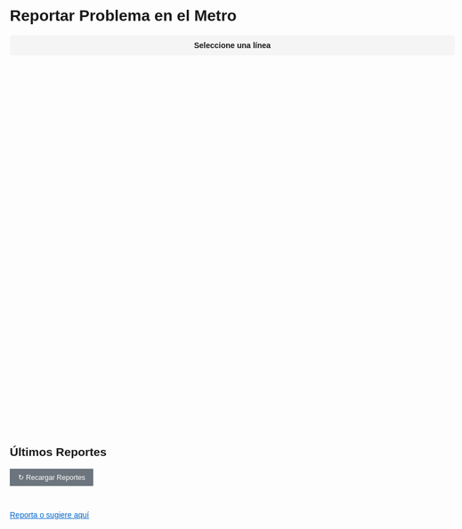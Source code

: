 <!DOCTYPE html>
<html lang="es">
<head>
  <meta charset="UTF-8">
  <meta name="viewport" content="width=device-width, initial-scale=1.0">
  <title>Reportar Problemas en Metro de Santiago</title>
  <style>
    body { font-family: 'Arial', sans-serif; max-width: 800px; margin: 0 auto; padding: 20px; }
    .form-group { margin-bottom: 15px; }
    label { display: block; margin-bottom: 5px; font-weight: bold; }
    select, input, button { width: 100%; padding: 10px; border: 1px solid #ddd; }
    button { background: #0066cc; color: white; border: none; cursor: pointer; }
    .report { border: 1px solid #eee; padding: 10px; margin-bottom: 10px; }
    .status { float: right; padding: 3px 8px; border-radius: 3px; }
    .pendiente { background: #ffeb3b; }
    .en_proceso { background: #2196f3; color: white; }
    .resuelto { background: #4caf50; color: white; }
    
    /* Line buttons styles */
    .line-buttons {
      display: grid;
      grid-template-columns: repeat(4, 1fr);
      gap: 10px;
      margin: 20px 0;
    }
    .line-btn {
      padding: 15px 5px;
      text-align: center;
      border-radius: 5px;
      cursor: pointer;
      font-weight: bold;
      position: relative;
      border: 2px solid transparent;
      background-size: cover;
      background-position: center;
      background-repeat: no-repeat;
      min-height: 60px;
      display: flex;
      align-items: center;
      justify-content: center;
      text-shadow: 1px 1px 2px rgba(0,0,0,0.8);
      color: white;
    }
  
    .line-btn:hover {
      opacity: 0.9;
    }

    
    .report-form { display: none; margin-top: 20px; }
    .active-line { 
      display: block;
      padding: 10px;
      margin-bottom: 15px;
      font-weight: bold;
      text-align: center;
      background: #f5f5f5;
      border-radius: 5px;
    }
    
    /* Status indicators */
    .line-status {
      position: absolute;
      top: -8px;
      right: -8px;
      width: 20px;
      height: 20px;
      border-radius: 50%;
      font-size: 12px;
      display: flex;
      align-items: center;
      justify-content: center;
      color: white;
      font-weight: bold;
    }
    .status-good { 
      background: #4CAF50;
      content: '✓';
    }
    .status-warning { 
      background: #FFC107;
      color: black;
    }
    .status-bad { 
      background: #F44336; 
    }

    /* Alert message */
    .alert {
      padding: 15px;
      margin-bottom: 20px;
      border-radius: 4px;
      display: none;
    }
    .alert-success {
      background-color: #dff0d8;
      border-color: #d6e9c6;
      color: #3c763d;
    }
    .alert-error {
      background-color: #f2dede;
      border-color: #ebccd1;
      color: #a94442;
    }
    .close-alert {
      float: right;
      font-weight: bold;
      cursor: pointer;
    }

    /* Reload button */
    .reload-btn {
      background: #6c757d;
      margin-bottom: 15px;
      padding: 8px 15px;
      font-size: 0.9em;
      width: auto;
      display: inline-block;
    }

    /* Report link */
    .report-link {
      color: #0066cc;
      text-decoration: underline;
      margin-top: 15px;
      display: inline-block;
    }
  </style>
</head>
<body>
  <h1>Reportar Problema en el Metro</h1>
  
  <!-- Alert messages -->
  <div id="successAlert" class="alert alert-success">
    <span class="close-alert" onclick="this.parentElement.style.display='none'">&times;</span>
    <span id="successMessage">¡Reporte enviado con éxito!</span>
  </div>
  
  <div id="errorAlert" class="alert alert-error">
    <span class="close-alert" onclick="this.parentElement.style.display='none'">&times;</span>
    <span id="errorMessage">Error al enviar el reporte</span>
    <button onclick="retryLastAction()" style="margin-top: 10px; background: #f44336;">Intentar nuevamente</button>
  </div>
  
  <div class="active-line" id="activeLineDisplay">Seleccione una línea</div>
  
  <div class="line-buttons">
    <div class="line-btn line-1" data-line="1"></div>
    <div class="line-btn line-2" data-line="2"></div>
    <div class="line-btn line-3" data-line="3"></div>
    <div class="line-btn line-4" data-line="4"></div>
    <div class="line-btn line-4A" data-line="4A"></div>
    <div class="line-btn line-5" data-line="5"></div>
    <div class="line-btn line-5B" data-line="6"></div>
  </div>
  
  <form id="reportForm" class="report-form">
    <input type="hidden" id="linea" value="">
    
    <div class="form-group">
      <label for="problema">Tipo de Problema:</label>
      <select id="problema" required>
        <option value="">Seleccione un problema</option>
        <option value="Retraso">Retraso en el servicio</option>
        <option value="Colapso">Estaciones Colapsadas</option>
        <option value="Lleno">Trenes Llenos</option>
        <option value="Parcial">Servicio Interrumpido</option>
        <option value="Cierre Estación">Estación Cerrada</option>
        <option value="Combinación Suspendida">Combinación Suspendida</option>
        <option value="Corte de Energía">Corte de Energía en las Vías</option>
        <option value="Apagón">Apagón, Estaciones a oscuras</option>
        <option value="Frenazo">Frenada Brusca de Tren</option>
        <option value="Avería Tren">Avería de Tren</option>
        <option value="Avería Vía">Avería en la Vía</option>
      </select>
    </div>
    
    <button type="submit" id="submitBtn">
      <span id="submitText">Enviar Reporte</span>
    </button>
    
    <button type="button" class="unselect-btn" id="unselectBtn">Deseleccionar Línea</button>
  </form>
  
  <h2>Últimos Reportes</h2>
  <button class="reload-btn" onclick="loadReports(selectedLine)">↻ Recargar Reportes</button>
  <div id="reportsList"></div>
  
  <a href="https://github.com/MetroManSR/MetroWeb/issues" class="report-link" target="_blank">Reporta o sugiere aquí</a>
  
  <script>
    // Initialize with no line selected
    let selectedLine = null;
    let isLoading = false;
    let lastAction = null;
    let lastActionArgs = null;
    
    // Add click handlers to line buttons
    document.querySelectorAll('.line-btn').forEach(btn => {
      btn.addEventListener('click', () => {
        selectLine(btn.dataset.line);
      });
    });
    
    // Unselect line button
    document.getElementById('unselectBtn').addEventListener('click', () => {
      unselectLine();
    });
    
    function selectLine(line) {
      selectedLine = line;
      document.getElementById('linea').value = selectedLine;
      document.getElementById('activeLineDisplay').textContent = `Reportando problema en Línea ${selectedLine}`;
      document.getElementById('reportForm').style.display = 'block';
      
      // Highlight selected button
      document.querySelectorAll('.line-btn').forEach(b => {
        b.style.opacity = '0.7';
        b.style.border = '2px solid transparent';
      });
      
      const selectedBtn = document.querySelector(`.line-btn[data-line="${line}"]`);
      selectedBtn.style.opacity = '1';
      selectedBtn.style.border = '2px solid black';
      
      // Load reports for this line
      loadReports(selectedLine);
    }
    
    function unselectLine() {
      selectedLine = null;
      document.getElementById('linea').value = '';
      document.getElementById('activeLineDisplay').textContent = 'Seleccione una línea';
      document.getElementById('reportForm').style.display = 'none';
      document.getElementById('reportForm').reset();
      
      // Reset all line buttons
      document.querySelectorAll('.line-btn').forEach(b => {
        b.style.opacity = '1';
        b.style.border = '2px solid transparent';
      });
      
      // Load all reports
      loadReports();
    }
    
    // Form submission
    document.getElementById('reportForm').addEventListener('submit', async (e) => {
      e.preventDefault();
      
      if (isLoading) return;
      
      const button = e.target.querySelector('button');
      const submitText = document.getElementById('submitText');
      
      button.disabled = true;
      submitText.textContent = '';
      document.getElementById('submitBtn').innerHTML = '<div class="spinner"></div>';
      isLoading = true;
      
      // Store last action for retry
      lastAction = submitReport;
      lastActionArgs = [e];
      
      try {
        const response = await fetch('https://api.bloksel.com/metroCredentials/reportar', {
          method: 'POST',
          headers: { 'Content-Type': 'application/json' },
          body: JSON.stringify({
            linea: document.getElementById('linea').value,
            problema: document.getElementById('problema').value,
            descripcion: `${document.getElementById('problema').value}`
          })
        });
        
        if (response.ok) {
          showSuccess('¡Reporte enviado con éxito!');
          e.target.reset();
          loadReports(selectedLine);
          updateLineStatuses();
        } else {
          const error = await response.json();
          showError(`Error: ${error.error || 'Error desconocido'}`);
        }
      } catch (err) {
        showError('Error de conexión');
      } finally {
        button.disabled = false;
        document.getElementById('submitBtn').innerHTML = '<span id="submitText">Enviar Reporte</span>';
        isLoading = false;
      }
    });
    
    async function submitReport(e) {
      // This is separated for the retry functionality
      const response = await fetch('https://api.bloksel.com/metroCredentials/reportar', {
        method: 'POST',
        headers: { 'Content-Type': 'application/json' },
        body: JSON.stringify({
          linea: document.getElementById('linea').value,
          problema: document.getElementById('problema').value,
          descripcion: `${document.getElementById('problema').value}`
        })
      });
      
      if (!response.ok) {
        const error = await response.json();
        throw new Error(error.error || 'Error desconocido');
      }
      
      return response;
    }
    
    function showSuccess(message) {
      document.getElementById('successMessage').textContent = message;
      document.getElementById('successAlert').style.display = 'block';
      document.getElementById('errorAlert').style.display = 'none';
      
      // Hide after 5 seconds
      setTimeout(() => {
        document.getElementById('successAlert').style.display = 'none';
      }, 5000);
    }
    
    function showError(message) {
      document.getElementById('errorMessage').textContent = message;
      document.getElementById('errorAlert').style.display = 'block';
      document.getElementById('successAlert').style.display = 'none';
    }
    
    function retryLastAction() {
      if (lastAction) {
        document.getElementById('errorAlert').style.display = 'none';
        lastAction.apply(null, lastActionArgs);
      }
    }
    
    async function loadReports(line = null) {
      const container = document.getElementById('reportsList');
      container.innerHTML = '<p>Cargando reportes...</p>';
      
      // Store last action for retry
      lastAction = loadReports;
      lastActionArgs = [line];
      
      try {
        const response = await fetch('https://api.bloksel.com/metroCredentials/reportes');
        const data = await response.json();
        
        // Handle both direct array response and object with reports property
        let reports = Array.isArray(data) ? data : (data.reports || []);
        
        if (line) {
          reports = reports.filter(r => r.linea === line);
        }
        
        // Group reports by type
        const reportSummary = {};
        reports.forEach(report => {
          const problemType = report.problema || report.problem || 'Otro';
          if (!reportSummary[problemType]) {
            reportSummary[problemType] = {
              count: 0,
              lastDate: null
            };
          }
          reportSummary[problemType].count++;
          
          const reportDate = report.created_at ? new Date(report.created_at) : null;
          if (reportDate && (!reportSummary[problemType].lastDate || reportDate > reportSummary[problemType].lastDate)) {
            reportSummary[problemType].lastDate = reportDate;
          }
        });
        
        // Convert to Chile timezone
        const formatChileTime = (date) => {
          if (!date) return 'Fecha no disponible';
          return date.toLocaleString('es-CL', {
            timeZone: 'America/Santiago',
            day: '2-digit',
            month: '2-digit',
            year: 'numeric',
            hour: '2-digit',
            minute: '2-digit'
          });
        };
        
        // Display reports
        if (reports.length === 0) {
          container.innerHTML = '<p>No hay reportes para esta línea</p>';
        } else {
          container.innerHTML = `
            <div class="report">
              <h3>Resumen de Reportes</h3>
              ${Object.entries(reportSummary).map(([problem, data]) => `
                <div class="report-summary">
                  <span><strong>${problem}:</strong> ${data.count} reporte(s)</span>
                  <span>Último: ${formatChileTime(data.lastDate)}</span>
                </div>
              `).join('')}
            </div>
            
            <h3>Reportes Recientes</h3>
            ${reports.slice(0, 5).map(report => `
              <div class="report">
                <strong>Línea ${report.linea}</strong> - ${report.problema || report.problem || 'Sin tipo'}
                <span class="status ${report.status || 'pendiente'}">${
                  (report.status || 'pendiente').replace('_', ' ')
                }</span>
                <p>${report.descripcion || report.description || 'Sin detalles'}</p>
                <small>${formatChileTime(report.created_at ? new Date(report.created_at) : null)}</small>
              </div>
            `).join('')}
          `;
        }
      } catch (err) {
        console.error('Error al cargar reportes:', err);
        container.innerHTML = `
          <p>Error al cargar los reportes.</p>
          <button onclick="retryLastAction()" style="background: #f44336;">Intentar nuevamente</button>
        `;
      }
    }
    
    async function updateLineStatuses() {
      try {
        const response = await fetch('https://api.bloksel.com/metroCredentials/reportes');
        const data = await response.json();
        const reports = Array.isArray(data) ? data : (data.reports || []);
        
        document.querySelectorAll('.line-btn').forEach(btn => {
          const line = btn.dataset.line;
          const lineReports = reports.filter(r => r.linea === line && r.status !== 'resuelto');
          const statusEl = document.createElement('div');
          statusEl.className = 'line-status';
          
          if (lineReports.length === 0) {
            statusEl.className += ' status-good';
            statusEl.textContent = '✓'; // Checkmark for good status
          } else if (lineReports.length < 3) {
            statusEl.className += ' status-warning';
            statusEl.textContent = '!'; // Exclamation for warning
          } else {
            statusEl.className += ' status-bad';
            statusEl.textContent = '✗'; // X mark for bad status
          }
          
          // Remove existing status if any
          const existingStatus = btn.querySelector('.line-status');
          if (existingStatus) {
            btn.removeChild(existingStatus);
          }
          
          btn.appendChild(statusEl);
        });
      } catch (err) {
        console.error('Error al actualizar estados:', err);
      }
    }
    
    // Function to set background images for buttons
    function setButtonBackgrounds() {
      document.querySelectorAll('.line-btn').forEach(btn => {
        const line = btn.dataset.line;
        btn.style.backgroundImage = `url('https://upload.wikimedia.org/wikipedia/commons/thumb/${getLineImagePath(line)}')`;
        btn.style.backgroundSize = 'contain';
        btn.style.backgroundRepeat = 'no-repeat';
        btn.style.backgroundPosition = 'center';
      });
    }

    function getLineImagePath(line) {
      switch(line) {
        case '1': return '3/38/Santiago_de_Chile_L1.svg/600px-Santiago_de_Chile_L1.svg.png';
        case '2': return 'd/de/Santiago_de_Chile_L2.svg/600px-Santiago_de_Chile_L2.svg.png';
        case '3': return '9/9f/Santiago_de_Chile_L3.svg/599px-Santiago_de_Chile_L3.svg.png';
        case '4': return 'b/bb/Santiago_de_Chile_L4.svg/600px-Santiago_de_Chile_L4.svg.png';
        case '4A': return 'a/ac/Santiago_de_Chile_L4A.svg/599px-Santiago_de_Chile_L4A.svg.png';
        case '5': return '1/1e/Santiago_de_Chile_L5.svg/600px-Santiago_de_Chile_L5.svg.png';
        case '6': return '2/22/Santiago_de_Chile_L6.svg/600px-Santiago_de_Chile_L6.svg.png';
        default: return '';
      }
    }
    
    // Initial load
    setButtonBackgrounds();
    updateLineStatuses();
    loadReports();
  </script>
</body>
</html>
